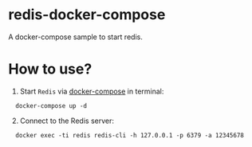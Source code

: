 # redis-docker-compose
A docker-compose sample to start redis.


# How to use?

1. Start `Redis` via [docker-compose](https://docs.docker.com/compose/) in terminal:

  ```shell
    docker-compose up -d
  ```

2. Connect to the Redis server:

  ```shell
    docker exec -ti redis redis-cli -h 127.0.0.1 -p 6379 -a 12345678
  ```

